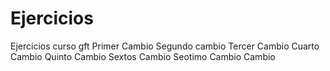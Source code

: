 # Ejercicios
Ejercicios curso gft
Primer Cambio
Segundo cambio
Tercer Cambio
Cuarto Cambio
Quinto Cambio
Sextos Cambio
Seotimo Cambio
Cambio